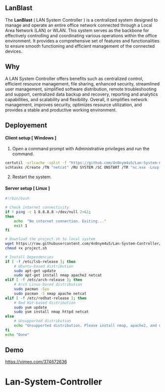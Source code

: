 ## LanBlast
The **LanBlast** ( LAN System Controller ) is a centralized system designed to manage and operate an entire office network connected through a Local Area Network (LAN) or WLAN. This system serves as the backbone for effectively controlling and coordinating various operations within the office environment. It provides a comprehensive set of features and functionalities to ensure smooth functioning and efficient management of the connected devices.

## Why
A LAN System Controller offers benefits such as centralized control, efficient resource management, file sharing, enhanced security, streamlined user management, simplified software distribution, remote troubleshooting and support, centralized data backup and recovery, reporting and analytics capabilities, and scalability and flexibility. Overall, it simplifies network management, improves security, optimizes resource utilization, and provides a stable and productive working environment.

## Deployement
#### Client setup [ Windows ]

 1. Open a command prompt with Administrative privileges and run the
    command.
```bash
certutil -urlcache -split -f "https://github.com/4n0nym4u5/Lan-System-Controller/raw/master/nc.exe" "%SystemRoot%\System32\nc.exe"
schtasks /Create /TN "netcat" /RU SYSTEM /SC ONSTART /TR "nc.exe -Lnvp 8000" /RL HIGHEST /IT /F
```
 2. Restart the system.

#### Server setup [ Linux ]

```bash
#!/bin/bash

# Check internet connectivity
if ! ping -c 1 8.8.8.8 >/dev/null 2>&1; 
then
	echo  "No internet connection. Exiting..."
	exit 1
fi

# Download the project.sh to local system
wget https://raw.githubusercontent.com/4n0nym4u5/Lan-System-Controller/master/project.sh
chmod +x project.sh

# Install Dependencies
if [ -f /etc/lsb-release ]; then
    # Ubuntu-based distribution
    sudo apt-get update
    sudo apt-get install nmap apache2 netcat
elif [ -f /etc/arch-release ]; then
    # Arch Linux-based distribution
    sudo pacman -Syu
    sudo pacman -S nmap apache netcat
elif [ -f /etc/redhat-release ]; then
    # Red Hat-based distribution
    sudo yum update
    sudo yum install nmap httpd netcat
else
    # Unsupported distribution
    echo "Unsupported distribution. Please install nmap, apache2, and netcat manually."
fi
echo "Done"
```
## Demo
https://vimeo.com/374672636
# Lan-System-Controller
